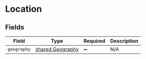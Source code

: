 # Location


## Fields

| Field                                                       | Type                                                        | Required                                                    | Description                                                 |
| ----------------------------------------------------------- | ----------------------------------------------------------- | ----------------------------------------------------------- | ----------------------------------------------------------- |
| `geography`                                                 | [shared.Geography](../../../sdk/models/shared/geography.md) | :heavy_minus_sign:                                          | N/A                                                         |
